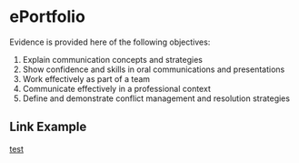 # ePortfolio
Evidence is provided here of the following objectives:
1. Explain communication concepts and strategies
2. Show confidence and skills in oral communications and presentations
3. Work effectively as part of a team
4. Communicate effectively in a professional context
5. Define and demonstrate conflict management and resolution strategies

## Link Example
[test](https://www.example.com)
